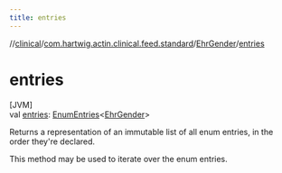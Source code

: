 ```yaml
---
title: entries
---
```

//[clinical](../../../index.html)/[com.hartwig.actin.clinical.feed.standard](../index.html)/[EhrGender](index.html)/[entries](entries.html)



# entries



[JVM]\
val [entries](entries.html): [EnumEntries](https://kotlinlang.org/api/latest/jvm/stdlib/kotlin.enums/-enum-entries/index.html)&lt;[EhrGender](index.html)&gt;



Returns a representation of an immutable list of all enum entries, in the order they're declared.



This method may be used to iterate over the enum entries.




